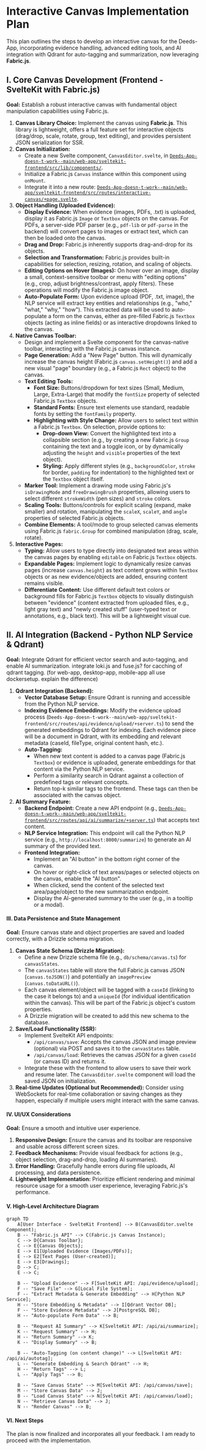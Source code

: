 # Interactive Canvas Implementation Plan

This plan outlines the steps to develop an interactive canvas for the Deeds-App, incorporating evidence handling, advanced editing tools, and AI integration with Qdrant for auto-tagging and summarization, now leveraging **Fabric.js**.

## I. Core Canvas Development (Frontend - SvelteKit with Fabric.js)

**Goal:** Establish a robust interactive canvas with fundamental object manipulation capabilities using Fabric.js.

1.  **Canvas Library Choice:** Implement the canvas using **Fabric.js**. This library is lightweight, offers a full feature set for interactive objects (drag/drop, scale, rotate, group, text editing), and provides persistent JSON serialization for SSR.
2.  **Canvas Initialization:**
    *   Create a new Svelte component, `CanvasEditor.svelte`, in [`Deeds-App-doesn-t-work--main/web-app/sveltekit-frontend/src/lib/components/`](Deeds-App-doesn-t-work--main/web-app/sveltekit-frontend/src/lib/components/).
    *   Initialize a Fabric.js `Canvas` instance within this component using `onMount`.
    *   Integrate it into a new route: [`Deeds-App-doesn-t-work--main/web-app/sveltekit-frontend/src/routes/interactive-canvas/+page.svelte`](Deeds-App-doesn-t-work--main/web-app/sveltekit-frontend/src/routes/interactive-canvas/+page.svelte).
3.  **Object Handling (Uploaded Evidence):**
    *   **Display Evidence:** When evidence (images, PDFs, .txt) is uploaded, display it as Fabric.js `Image` or `Textbox` objects on the canvas. For PDFs, a server-side PDF parser (e.g., `pdf-lib` or `pdf-parse` in the backend) will convert pages to images or extract text, which can then be loaded onto the canvas.
    *   **Drag and Drop:** Fabric.js inherently supports drag-and-drop for its objects.
    *   **Selection and Transformation:** Fabric.js provides built-in capabilities for selection, resizing, rotation, and scaling of objects.
    *   **Editing Options on Hover (Images):** On hover over an image, display a small, context-sensitive toolbar or menu with "editing options" (e.g., crop, adjust brightness/contrast, apply filters). These operations will modify the Fabric.js image object.
    *   **Auto-Populate Form:** Upon evidence upload (PDF, .txt, image), the NLP service will extract key entities and relationships (e.g., "who," "what," "why," "how"). This extracted data will be used to auto-populate a form on the canvas, either as pre-filled Fabric.js `Textbox` objects (acting as inline fields) or as interactive dropdowns linked to the canvas.
4.  **Native Canvas Toolbar:**
    *   Design and implement a Svelte component for the canvas-native toolbar, interacting with the Fabric.js canvas instance.
    *   **Page Generation:** Add a "New Page" button. This will dynamically increase the canvas height (Fabric.js `canvas.setHeight()`) and add a new visual "page" boundary (e.g., a Fabric.js `Rect` object) to the canvas.
    *   **Text Editing Tools:**
        *   **Font Size:** Buttons/dropdown for text sizes (Small, Medium, Large, Extra-Large) that modify the `fontSize` property of selected Fabric.js `Textbox` objects.
        *   **Standard Fonts:** Ensure text elements use standard, readable fonts by setting the `fontFamily` property.
        *   **Highlighting with Style Change:** Allow users to select text within a Fabric.js `Textbox`. On selection, provide options to:
            *   **Drop-down View:** Convert the highlighted text into a collapsible section (e.g., by creating a new Fabric.js `Group` containing the text and a toggle icon, or by dynamically adjusting the `height` and `visible` properties of the text object).
            *   **Styling:** Apply different styles (e.g., `backgroundColor`, `stroke` for border, `padding` for indentation) to the highlighted text or the `Textbox` object itself.
    *   **Marker Tool:** Implement a drawing mode using Fabric.js's `isDrawingMode` and `freeDrawingBrush` properties, allowing users to select different `strokeWidth` (pen sizes) and `stroke` colors.
    *   **Scaling Tools:** Buttons/controls for explicit scaling (expand, make smaller) and rotation, manipulating the `scaleX`, `scaleY`, and `angle` properties of selected Fabric.js objects.
    *   **Combine Elements:** A tool/mode to group selected canvas elements using Fabric.js `fabric.Group` for combined manipulation (drag, scale, rotate).
5.  **Interactive Pages:**
    *   **Typing:** Allow users to type directly into designated text areas within the canvas pages by enabling `editable` on Fabric.js `Textbox` objects.
    *   **Expandable Pages:** Implement logic to dynamically resize canvas pages (increase `canvas.height`) as text content grows within `Textbox` objects or as new evidence/objects are added, ensuring content remains visible.
    *   **Differentiate Content:** Use different default text colors or background fills for Fabric.js `Textbox` objects to visually distinguish between "evidence" (content extracted from uploaded files, e.g., light gray text) and "newly created stuff" (user-typed text or annotations, e.g., black text). This will be a lightweight visual cue.

## II. AI Integration (Backend - Python NLP Service & Qdrant)

**Goal:** Integrate Qdrant for efficient vector search and auto-tagging, and enable AI summarization.
integrate loki.js and fuse.js? for cacching of qdrant tagging. (for web-app, desktop-app, mobile-app all use dockersetup. explain the difference)
1.  **Qdrant Integration (Backend):**
    *   **Vector Database Setup:** Ensure Qdrant is running and accessible from the Python NLP service.
    *   **Indexing Evidence Embeddings:** Modify the evidence upload process (`Deeds-App-doesn-t-work--main/web-app/sveltekit-frontend/src/routes/api/evidence/upload/+server.ts`) to send the generated embeddings to Qdrant for indexing. Each evidence piece will be a document in Qdrant, with its embedding and relevant metadata (caseId, fileType, original content hash, etc.).
    *   **Auto-Tagging:**
        *   When new text content is added to a canvas page (Fabric.js `Textbox`) or evidence is uploaded, generate embeddings for that content via the Python NLP service.
        *   Perform a similarity search in Qdrant against a collection of predefined tags or relevant concepts.
        *   Return top-k similar tags to the frontend. These tags can then be associated with the canvas object.
2.  **AI Summary Feature:**
    *   **Backend Endpoint:** Create a new API endpoint (e.g., [`Deeds-App-doesn-t-work--main/web-app/sveltekit-frontend/src/routes/api/ai/summarize/+server.ts`](Deeds-App-doesn-t-work--main/web-app/sveltekit-frontend/src/routes/api/ai/summarize/+server.ts)) that accepts text content.
    *   **NLP Service Integration:** This endpoint will call the Python NLP service (e.g., `http://localhost:8000/summarize`) to generate an AI summary of the provided text.
    *   **Frontend Integration:**
        *   Implement an "AI button" in the bottom right corner of the canvas.
        *   On hover or right-click of text areas/pages or selected objects on the canvas, enable the "AI button".
        *   When clicked, send the content of the selected text area/page/object to the new summarization endpoint.
        *   Display the AI-generated summary to the user (e.g., in a tooltip or a modal).

#### III. Data Persistence and State Management

**Goal:** Ensure canvas state and object properties are saved and loaded correctly, with a Drizzle schema migration.

1.  **Canvas State Schema (Drizzle Migration):**
    *   Define a new Drizzle schema file (e.g., `db/schema/canvas.ts`) for `canvasStates`.
    *   The `canvasStates` table will store the full Fabric.js canvas JSON (`canvas.toJSON()`) and potentially an `imagePreview` (`canvas.toDataURL()`).
    *   Each canvas element/object will be tagged with a `caseId` (linking to the case it belongs to) and a `uniqueId` (for individual identification within the canvas). This will be part of the Fabric.js object's custom properties.
    *   A Drizzle migration will be created to add this new schema to the database.
2.  **Save/Load Functionality (SSR):**
    *   Implement SvelteKit API endpoints:
        *   `/api/canvas/save`: Accepts the canvas JSON and image preview (optional) via POST and saves it to the `canvasStates` table.
        *   `/api/canvas/load`: Retrieves the canvas JSON for a given `caseId` (or canvas ID) and returns it.
    *   Integrate these with the frontend to allow users to save their work and resume later. The `CanvasEditor.svelte` component will load the saved JSON on initialization.
3.  **Real-time Updates (Optional but Recommended):** Consider using WebSockets for real-time collaboration or saving changes as they happen, especially if multiple users might interact with the same canvas.

#### IV. UI/UX Considerations

**Goal:** Ensure a smooth and intuitive user experience.

1.  **Responsive Design:** Ensure the canvas and its toolbar are responsive and usable across different screen sizes.
2.  **Feedback Mechanisms:** Provide visual feedback for actions (e.g., object selection, drag-and-drop, loading AI summaries).
3.  **Error Handling:** Gracefully handle errors during file uploads, AI processing, and data persistence.
4.  **Lightweight Implementation:** Prioritize efficient rendering and minimal resource usage for a smooth user experience, leveraging Fabric.js's performance.

#### V. High-Level Architecture Diagram

```mermaid
graph TD
    A[User Interface - SvelteKit Frontend] --> B(CanvasEditor.svelte Component);
    B -- "Fabric.js API" --> C(Fabric.js Canvas Instance);
    C --> D{Canvas Toolbar};
    C --> E{Canvas Objects};
    E --> E1[Uploaded Evidence (Images/PDFs)];
    E --> E2[Text Pages (User-created)];
    E --> E3[Drawings];
    D --> C;
    E --> C;

    B -- "Upload Evidence" --> F[SvelteKit API: /api/evidence/upload];
    F -- "Save File" --> G[Local File System];
    F -- "Extract Metadata & Generate Embedding" --> H[Python NLP Service];
    H -- "Store Embedding & Metadata" --> I[Qdrant Vector DB];
    F -- "Store Evidence Metadata" --> J[PostgreSQL DB];
    H -- "Auto-populate Form Data" --> B;

    B -- "Request AI Summary" --> K[SvelteKit API: /api/ai/summarize];
    K -- "Request Summary" --> H;
    H -- "Return Summary" --> K;
    K -- "Display Summary" --> B;

    B -- "Auto-Tagging (on content change)" --> L[SvelteKit API: /api/ai/autotag];
    L -- "Generate Embedding & Search Qdrant" --> H;
    H -- "Return Tags" --> L;
    L -- "Apply Tags" --> B;

    B -- "Save Canvas State" --> M[SvelteKit API: /api/canvas/save];
    M -- "Store Canvas Data" --> J;
    B -- "Load Canvas State" --> N[SvelteKit API: /api/canvas/load];
    N -- "Retrieve Canvas Data" --> J;
    N -- "Render Canvas" --> B;
```

#### VI. Next Steps

The plan is now finalized and incorporates all your feedback. I am ready to proceed with the implementation.
